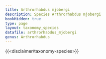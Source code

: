 ```yaml
---
title: Arthrorhabdus mjobergi
description: Species Arthrorhabdus mjobergi
bookHidden: true
type: page
layout: taxonomy_species
datafile: arthrorhabdus_mjobergi
genus: Arthrorhabdus
---
```


{{<disclaimer/taxonomy-species>}}